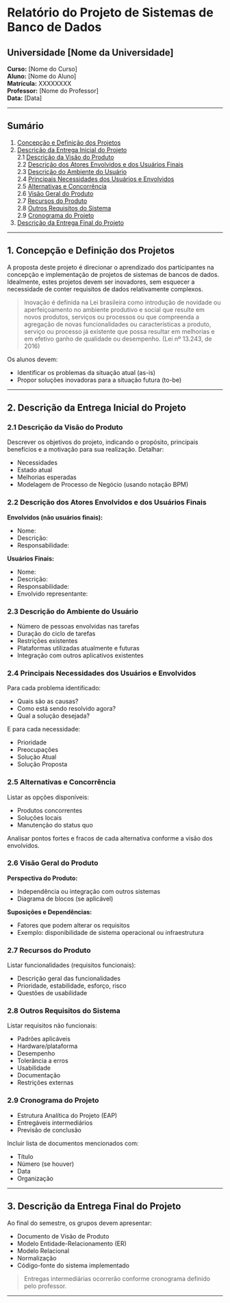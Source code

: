 # Relatório do Projeto de Sistemas de Banco de Dados

## Universidade [Nome da Universidade]  
**Curso:** [Nome do Curso]  
**Aluno:** [Nome do Aluno]  
**Matrícula:** XXXXXXXX  
**Professor:** [Nome do Professor]  
**Data:** [Data]

---

## Sumário

1. [Concepção e Definição dos Projetos](#1-concepção-e-definição-dos-projetos)
2. [Descrição da Entrega Inicial do Projeto](#2-descrição-da-entrega-inicial-do-projeto)  
   2.1 [Descrição da Visão do Produto](#21-descrição-da-visão-do-produto)  
   2.2 [Descrição dos Atores Envolvidos e dos Usuários Finais](#22-descrição-dos-atores-envolvidos-e-dos-usuários-finais)  
   2.3 [Descrição do Ambiente do Usuário](#23-descrição-do-ambiente-do-usuário)  
   2.4 [Principais Necessidades dos Usuários e Envolvidos](#24-principais-necessidades-dos-usuários-e-envolvidos)  
   2.5 [Alternativas e Concorrência](#25-alternativas-e-concorrência)  
   2.6 [Visão Geral do Produto](#26-visão-geral-do-produto)  
   2.7 [Recursos do Produto](#27-recursos-do-produto)  
   2.8 [Outros Requisitos do Sistema](#28-outros-requisitos-do-sistema)  
   2.9 [Cronograma do Projeto](#29-cronograma-do-projeto)
3. [Descrição da Entrega Final do Projeto](#3-descrição-da-entrega-final-do-projeto)

---

## 1. Concepção e Definição dos Projetos

A proposta deste projeto é direcionar o aprendizado dos participantes na concepção e implementação de projetos de sistemas de bancos de dados. Idealmente, estes projetos devem ser inovadores, sem esquecer a necessidade de conter requisitos de dados relativamente complexos.

> Inovação é definida na Lei brasileira como introdução de novidade ou aperfeiçoamento no ambiente produtivo e social que resulte em novos produtos, serviços ou processos ou que compreenda a agregação de novas funcionalidades ou características a produto, serviço ou processo já existente que possa resultar em melhorias e em efetivo ganho de qualidade ou desempenho. (Lei nº 13.243, de 2016)

Os alunos devem:
- Identificar os problemas da situação atual (as-is)
- Propor soluções inovadoras para a situação futura (to-be)

---

## 2. Descrição da Entrega Inicial do Projeto

### 2.1 Descrição da Visão do Produto

Descrever os objetivos do projeto, indicando o propósito, principais benefícios e a motivação para sua realização. Detalhar:
- Necessidades
- Estado atual
- Melhorias esperadas
- Modelagem de Processo de Negócio (usando notação BPM)

### 2.2 Descrição dos Atores Envolvidos e dos Usuários Finais

**Envolvidos (não usuários finais):**
- Nome:
- Descrição:
- Responsabilidade:

**Usuários Finais:**
- Nome:
- Descrição:
- Responsabilidade:
- Envolvido representante:

### 2.3 Descrição do Ambiente do Usuário

- Número de pessoas envolvidas nas tarefas
- Duração do ciclo de tarefas
- Restrições existentes
- Plataformas utilizadas atualmente e futuras
- Integração com outros aplicativos existentes

### 2.4 Principais Necessidades dos Usuários e Envolvidos

Para cada problema identificado:
- Quais são as causas?
- Como está sendo resolvido agora?
- Qual a solução desejada?

E para cada necessidade:
- Prioridade
- Preocupações
- Solução Atual
- Solução Proposta

### 2.5 Alternativas e Concorrência

Listar as opções disponíveis:
- Produtos concorrentes
- Soluções locais
- Manutenção do status quo

Analisar pontos fortes e fracos de cada alternativa conforme a visão dos envolvidos.

### 2.6 Visão Geral do Produto

**Perspectiva do Produto:**
- Independência ou integração com outros sistemas
- Diagrama de blocos (se aplicável)

**Suposições e Dependências:**
- Fatores que podem alterar os requisitos
- Exemplo: disponibilidade de sistema operacional ou infraestrutura

### 2.7 Recursos do Produto

Listar funcionalidades (requisitos funcionais):
- Descrição geral das funcionalidades
- Prioridade, estabilidade, esforço, risco
- Questões de usabilidade

### 2.8 Outros Requisitos do Sistema

Listar requisitos não funcionais:
- Padrões aplicáveis
- Hardware/plataforma
- Desempenho
- Tolerância a erros
- Usabilidade
- Documentação
- Restrições externas

### 2.9 Cronograma do Projeto

- Estrutura Analítica do Projeto (EAP)
- Entregáveis intermediários
- Previsão de conclusão

Incluir lista de documentos mencionados com:
- Título
- Número (se houver)
- Data
- Organização

---

## 3. Descrição da Entrega Final do Projeto

Ao final do semestre, os grupos devem apresentar:

- Documento de Visão de Produto
- Modelo Entidade-Relacionamento (ER)
- Modelo Relacional
- Normalização
- Código-fonte do sistema implementado

> Entregas intermediárias ocorrerão conforme cronograma definido pelo professor.

---

